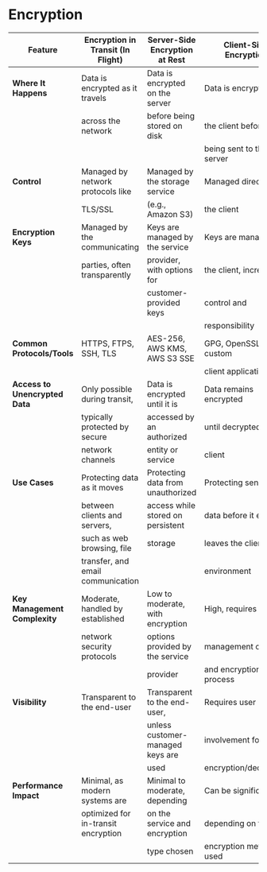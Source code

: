 # Encryption

| Feature                       | Encryption in Transit (In Flight) | Server-Side Encryption at Rest | Client-Side Encryption |
|-------------------------------|-----------------------------------|--------------------------------|------------------------|
| **Where It Happens**          | Data is encrypted as it travels   | Data is encrypted on the server | Data is encrypted by   |
|                               | across the network                | before being stored on disk     | the client before      |
|                               |                                   |                                | being sent to the server|
| **Control**                   | Managed by network protocols like | Managed by the storage service  | Managed directly by    |
|                               | TLS/SSL                           | (e.g., Amazon S3)               | the client             |
| **Encryption Keys**           | Managed by the communicating      | Keys are managed by the service | Keys are managed by    |
|                               | parties, often transparently      | provider, with options for      | the client, increasing |
|                               |                                   | customer-provided keys          | control and            |
|                               |                                   |                                | responsibility         |
| **Common Protocols/Tools**    | HTTPS, FTPS, SSH, TLS             | AES-256, AWS KMS, AWS S3 SSE    | GPG, OpenSSL, custom   |
|                               |                                   |                                | client applications    |
| **Access to Unencrypted Data**| Only possible during transit,     | Data is encrypted until it is   | Data remains encrypted |
|                               | typically protected by secure     | accessed by an authorized       | until decrypted by the |
|                               | network channels                  | entity or service               | client                 |
| **Use Cases**                 | Protecting data as it moves       | Protecting data from unauthorized| Protecting sensitive   |
|                               | between clients and servers,      | access while stored on persistent| data before it ever   |
|                               | such as web browsing, file        | storage                          | leaves the client's    |
|                               | transfer, and email communication |                                  | environment            |
| **Key Management Complexity** | Moderate, handled by established  | Low to moderate, with encryption | High, requires client  |
|                               | network security protocols        | options provided by the service  | management of keys     |
|                               |                                   | provider                         | and encryption process |
| **Visibility**                | Transparent to the end-user       | Transparent to the end-user,     | Requires user          |
|                               |                                   | unless customer-managed keys are | involvement for       |
|                               |                                   | used                             | encryption/decryption  |
| **Performance Impact**        | Minimal, as modern systems are    | Minimal to moderate, depending   | Can be significant     |
|                               | optimized for in-transit encryption| on the service and encryption   | depending on the       |
|                               |                                   | type chosen                      | encryption method used |

